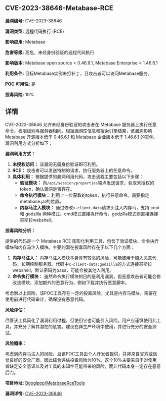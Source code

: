 ## CVE-2023-38646-Metabase-RCE

**漏洞编号:** CVE-2023-38646

**漏洞类型:** 远程代码执行 (RCE)

**影响应用:** Metabase

**危害等级:** 高危，未经身份验证的远程代码执行

**影响版本:** Metabase open source < 0.46.6.1, Metabase Enterprise < 1.46.6.1

**利用条件:** 目标Metabase实例未打补丁，且攻击者可以访问Metabase服务。

**POC 可用性:** 是

**投毒风险:** 10%

## 详情

CVE-2023-38646 允许未经身份验证的攻击者在 Metabase 服务器上执行任意命令，权限级别与服务器相同。根据漏洞库信息和搜索引擎结果，该漏洞影响 Metabase 开源版本低于 0.46.6.1 和 Metabase 企业版本低于 1.46.6.1 的实例。漏洞利用方式分析如下：

**漏洞利用方式：**

1.  **未授权访问：** 该漏洞无需身份验证即可利用。
2.  **RCE：**  攻击者可以发送特制的请求，执行服务器上的任意命令。
3.  **具体利用：** 根据提供的漏洞利用代码，攻击流程主要包括以下步骤：
    *   **验证模块：**  向`/api/session/properties`端点发送请求，获取未授权的token，确认漏洞是否存在。
    *   **命令执行模块：** 利用上一步获取的token，执行任意命令。需要指定metabase.jar的位置。
    *   **内存马注入模块：** 通过修改`x-client-data`请求头注入内存马，支持 cmd 和 godzilla 两种模式。cmd模式直接执行命令，godzilla模式则直接连接哥斯拉webshell。

**投毒风险分析：**

提供的代码是一个 Metabase RCE 图形化利用工具，包含了验证模块、命令执行模块和内存马注入模块。主要的潜在投毒风险存在于以下几个方面：

1.  **内存马注入：** 内存马注入模块本身具有较高的风险，可能被用于植入恶意代码，长期控制服务器。代码中`x-client-data:godzilla`的方式连接哥斯拉webshell，默认密码为pass，可能会被其他人利用。
2.  **命令执行模块：** 虽然命令执行模块的目的是利用漏洞，但恶意攻击者可能会修改该模块，添加额外的恶意行为，例如下载并执行恶意脚本。

考虑到以上风险，该POC工具存在一定的投毒风险，尤其是内存马模块。需要在使用前进行代码审计，确保没有恶意代码。

**风险评估：**

尽管该工具简化了漏洞利用过程，但使用它也可能引入风险。用户应谨慎使用此工具，并充分了解其潜在的危害。建议在非生产环境中使用，并进行充分的安全测试。

**风险概率：**

考虑到内存马注入的风险，且该POC工具由个人开发者提供，并非来自官方或信誉良好的安全厂商，因此综合评估投毒风险为10%。这个10%主要来自于对使用者缺乏安全意识以及对工具的未知性可能带来的风险，而非代码本身一定存在恶意后门。

**项目地址:** [Boogipop/MetabaseRceTools](https://github.com/Boogipop/MetabaseRceTools)

**漏洞详情:** [CVE-2023-38646](https://nvd.nist.gov/vuln/detail/CVE-2023-38646)